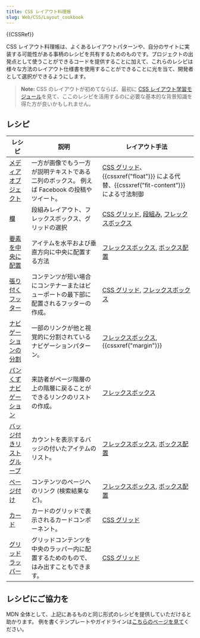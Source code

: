 ```yaml
---
title: CSS レイアウト料理帳
slug: Web/CSS/Layout_cookbook
---
```


{{CSSRef}}

CSS レイアウト料理帳は、よくあるレイアウトパターンや、自分のサイトに実装する可能性がある事柄のレシピを共有するためのものです。プロジェクトの出発点として使うことができるコードを提供することに加えて、これらのレシピは様々な方法のレイアウト仕様書を使用することができることに光を当て、開発者として選択ができるようにします。

> **Note:** CSS のレイアウトが初めてならば、最初に [CSS レイアウト学習モジュール](/ja/docs/Learn/CSS/CSS_layout)を見て、ここのレシピを活用するのに必要な基本的な背景知識を得た方が良いかもしれません。

## レシピ

| レシピ                                                                              | 説明                                                                                        | レイアウト手法                                                                                                                                       |
| ----------------------------------------------------------------------------------- | ------------------------------------------------------------------------------------------- | ---------------------------------------------------------------------------------------------------------------------------------------------------- |
| [メディアオブジェクト](/ja/docs/Web/CSS/Layout_cookbook/Media_objects)              | 一方が画像でもう一方が説明テキストである二列のボックス。 例えば Facebook の投稿やツイート。 | [CSS グリッド](/ja/docs/Web/CSS/CSS_Grid_Layout)、{{cssxref("float")}} による代替、{{cssxref("fit-content")}} による寸法制御                  |
| [欄](/ja/docs/Web/CSS/Layout_cookbook/Column_layouts)                               | 段組みレイアウト、フレックスボックス、グリッドの選択                                        | [CSS グリッド](/ja/docs/Web/CSS/CSS_Grid_Layout), [段組み](/ja/docs/Web/CSS/CSS_Columns), [フレックスボックス](/ja/docs/Web/CSS/CSS_Flexible_Box_Layout)
| [要素を中央に配置](/ja/docs/Web/CSS/Layout_cookbook/Center_an_element)              | アイテムを水平および垂直方向に中央に配置する方法                                            | [フレックスボックス](/ja/docs/Web/CSS/CSS_Flexible_Box_Layout), [ボックス配置](/ja/docs/Web/CSS/CSS_Box_Alignment)
| [張り付くフッター](/ja/docs/Web/CSS/Layout_cookbook/Sticky_footers)                 | コンテンツが短い場合にコンテナーまたはビューポートの最下部に配置されるフッターの作成。      | [CSS グリッド](/ja/docs/Web/CSS/CSS_Grid_Layout), [フレックスボックス](/ja/docs/Web/CSS/CSS_Flexible_Box_Layout)
| [ナビゲーションの分割](/ja/docs/Web/CSS/Layout_cookbook/Split_Navigation)           | 一部のリンクが他と視覚的に分割されているナビゲーションパターン。                            | [フレックスボックス](/ja/docs/Web/CSS/CSS_Flexible_Box_Layout), {{cssxref("margin")}}
| [パンくずナビゲーション](/ja/docs/Web/CSS/Layout_cookbook/Breadcrumb_Navigation)    | 来訪者がページ階層の上の階層に戻ることができるリンクのリストの作成。                        | [フレックスボックス](/ja/docs/Web/CSS/CSS_Flexible_Box_Layout)
| [バッジ付きリストグループ](/ja/docs/Web/CSS/Layout_cookbook/List_group_with_badges) | カウントを表示するバッジの付いたアイテムのリスト。                                          | [フレックスボックス](/ja/docs/Web/CSS/CSS_Flexible_Box_Layout), [ボックス配置](/ja/docs/Web/CSS/CSS_Box_Alignment)
| [ページ付け](/ja/docs/Web/CSS/Layout_cookbook/Pagination)                           | コンテンツのページへのリンク (検索結果など)。                                               | [フレックスボックス](/ja/docs/Web/CSS/CSS_Flexible_Box_Layout), [ボックス配置](/ja/docs/Web/CSS/CSS_Box_Alignment)
| [カード](/ja/docs/Web/CSS/Layout_cookbook/Card)                                     | カードのグリッドで表示されるカードコンポーネント。                                          | [CSS グリッド](/ja/docs/Web/CSS/CSS_Grid_Layout)
| [グリッドラッパー](/ja/docs/Web/CSS/Layout_cookbook/Grid_wrapper)                   | グリッドコンテンツを中央のラッパー内に配置するためのもので、はみ出すこともできます。        | [CSS グリッド](/ja/docs/Web/CSS/CSS_Grid_Layout)

## レシピにご協力を

MDN 全体として、上記にあるものと同じ形式のレシピを提供していただけると助かります。 例を書くテンプレートやガイドラインは[こちらのページを見て](/ja/docs/Web/CSS/Layout_cookbook/Contribute_a_recipe)ください。
